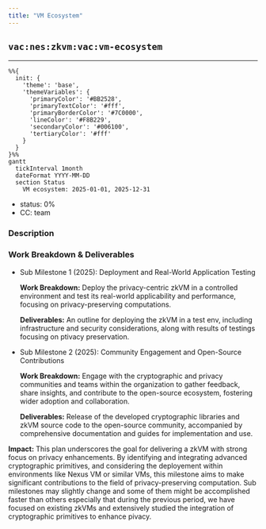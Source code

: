```yaml
---
title: "VM Ecosystem"
---
```

## `vac:nes:zkvm:vac:vm-ecosystem`
---

```mermaid
%%{ 
  init: { 
    'theme': 'base', 
    'themeVariables': { 
      'primaryColor': '#BB2528', 
      'primaryTextColor': '#fff', 
      'primaryBorderColor': '#7C0000', 
      'lineColor': '#F8B229', 
      'secondaryColor': '#006100', 
      'tertiaryColor': '#fff' 
    } 
  } 
}%%
gantt
  tickInterval 1month
  dateFormat YYYY-MM-DD 
  section Status
    VM ecosystem: 2025-01-01, 2025-12-31
```

- status: 0%
- CC: team

### Description



### Work Breakdown & Deliverables

* Sub Milestone 1 (2025): Deployment and Real-World Application Testing

  **Work Breakdown:** Deploy the privacy-centric zkVM in a controlled environment and test its real-world applicability and performance, focusing on privacy-preserving computations.
  
  **Deliverables:** An outline for deploying the zkVM in a test env, including infrastructure and security considerations, along with results of testings focusing on ptivacy preservation.
  

* Sub Milestone 2 (2025): Community Engagement and Open-Source Contributions

  **Work Breakdown:** Engage with the cryptographic and privacy communities and teams within the organization to gather feedback, share insights, and contribute to the open-source ecosystem, fostering wider adoption and collaboration.
  
  **Deliverables:** Release of the developed cryptographic libraries and zkVM source code to the open-source community, accompanied by comprehensive documentation and guides for implementation and use.


**Impact:** This plan underscores the goal for delivering a zkVM with strong focus on privacy enhancements. By identifying and integrating advanced cryptographic primitives, and considering the deployement within environments like Nexus VM or similar VMs, this milestone aims to make significant contributions to the field of privacy-preserving computation. Sub milestones may slightly change and some of them might be accomplished faster than others especially that during the previous period, we have focused on existing zkVMs and extensively studied the integration of cryptographic primitives to enhance pivacy.



